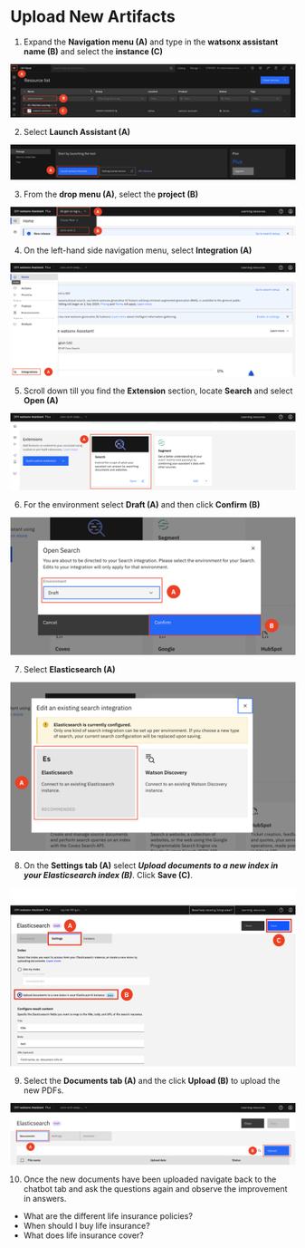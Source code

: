 # Upload New Artifacts

1. Expand the **Navigation menu (A)** and type in the **watsonx assistant name (B)** and select the **instance (C)**

![alt text](../images/2.2.1.png)

2. Select **Launch Assistant (A)** 

![alt text](../images/2.2.2.png)

3. From the **drop menu (A)**, select the **project (B)**

![alt text](../images/2.2.3.png)

4. On the left-hand side navigation menu, select **Integration (A)**

![alt text](../images/2.2.4.png)

5. Scroll down till you find the **Extension** section, locate **Search** and select **Open (A)**

![alt text](../images/2.2.5.png)

6. For the environment select **Draft (A)** and then click **Confirm (B)**

![alt text](../images/2.2.6.png)

7. Select **Elasticsearch (A)**

![alt text](../images/2.2.7.png)

8. On the **Settings tab (A)** select ***Upload documents to a new index in your Elasticsearch index (B)***. Click **Save (C)**.

![alt text](../images/2.2.8.png)

9. Select the **Documents tab (A)** and the click **Upload (B)** to upload the new PDFs.  

![alt text](../images/2.2.9.png)

10. Once the new documents have been uploaded navigate back to the chatbot tab and ask the questions again and observe the improvement in answers. 
* What are the different life insurance policies?
* When should I buy life insurance? 
* What does life insurance cover?
